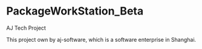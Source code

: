 PackageWorkStation_Beta
=======================

AJ Tech Project

This project own by aj-software, which is a software enterprise in Shanghai. 
